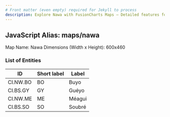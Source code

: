 ```yaml
---
# Front matter (even empty) required for Jekyll to process
description: Explore Nawa with FusionCharts Maps – Detailed features for seamless integration. Try now & enhance your data visualization today! 
---
```


## JavaScript Alias: maps/nawa

Map Name: Nawa
Dimensions (Width x Height): 600x460

### List of Entities

ID | Short label | Label
---|---|---|
CI.NW.BO|BO|Buyo
CI.BS.GY|GY|Guéyo
CI.NW.ME|ME|Méagui
CI.BS.SO|SO|Soubré
